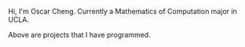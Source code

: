 
Hi, I'm Oscar Cheng. Currently a Mathematics of Computation major in UCLA.

Above are projects that I have programmed.
